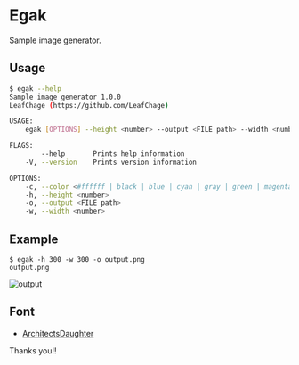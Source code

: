 # Egak
Sample image generator.

## Usage
```sh
$ egak --help
Sample image generator 1.0.0
LeafChage (https://github.com/LeafChage)

USAGE:
    egak [OPTIONS] --height <number> --output <FILE path> --width <number>

FLAGS:
        --help       Prints help information
    -V, --version    Prints version information

OPTIONS:
    -c, --color <#ffffff | black | blue | cyan | gray | green | magenta | red | white | yellow>    default is gray
    -h, --height <number>                                                                          sample image height
    -o, --output <FILE path>                                                                       write image path
    -w, --width <number>                                                                           sample image width
```

## Example
```
$ egak -h 300 -w 300 -o output.png
output.png
```

![output](https://user-images.githubusercontent.com/18657444/128619837-d20a2db3-befd-4fde-8111-dedeccdd2273.png)


## Font
* [ArchitectsDaughter](https://fonts.google.com/specimen/Architects+Daughter#standard-styles)

Thanks you!!

